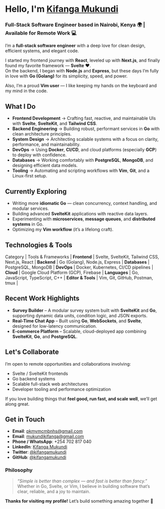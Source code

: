 # Hello, I'm [Kifanga Mukundi](https://github.com/kifangamukundi)

### Full-Stack Software Engineer based in Nairobi, Kenya 🌍 | Available for Remote Work 💻

I’m a **full-stack software engineer** with a deep love for clean design, efficient systems, and elegant code.  

I started my frontend journey with **React**, leveled up with **Next.js**, and finally found my favorite framework — **Svelte** ❤️.  
On the backend, I began with **Node.js** and **Express**, but these days I’m fully in love with **Go (Golang)** for its simplicity, speed, and power.  

Also, I’m a proud **Vim user** — I like keeping my hands on the keyboard and my mind in the code.  

## What I Do

- **Frontend Development** → Crafting fast, reactive, and maintainable UIs with **Svelte**, **SvelteKit**, and **Tailwind CSS**.  
- **Backend Engineering** → Building robust, performant services in **Go** with clean architecture principles.  
- **System Design** → Architecting scalable systems with a focus on clarity, performance, and maintainability.  
- **DevOps** → Using **Docker**, **CI/CD**, and cloud platforms (especially **GCP**) to deploy with confidence.  
- **Databases** → Working comfortably with **PostgreSQL**, **MongoDB**, and designing efficient data models.  
- **Tooling** → Automating and scripting workflows with **Vim**, **Git**, and a Linux-first setup.  

## Currently Exploring

- Writing more **idiomatic Go** — clean concurrency, context handling, and modular services.  
- Building advanced **SvelteKit** applications with reactive data layers.  
- Experimenting with **microservices**, **message queues**, and **distributed systems** in Go.  
- Optimizing my **Vim workflow** (it’s a lifelong craft).  

## Technologies & Tools

Category | Tools & Frameworks |
**Frontend** | Svelte, SvelteKit, Tailwind CSS, Next.js, React |
**Backend** | Go (Golang), Node.js, Express |
**Databases** | PostgreSQL, MongoDB |
**DevOps** | Docker, Kubernetes, CI/CD pipelines |
**Cloud** | Google Cloud Platform (GCP), Firebase |
**Languages** | Go, JavaScript, TypeScript, C++ |
**Editor & Tools** | Vim, Git, GitHub, Postman, tmux |

## Recent Work Highlights

- **Survey Builder** – A modular survey system built with **SvelteKit** and **Go**, supporting dynamic data units, condition logic, and JSON exports.  
- **Real-Time Chat App** – Built using **Go**, **WebSockets**, and **Svelte**, designed for low-latency communication.  
- **E-commerce Platform** – Scalable, cloud-deployed app combining **SvelteKit**, **Go**, and **PostgreSQL**.

## Let's Collaborate

I’m open to remote opportunities and collaborations involving:

- Svelte / SvelteKit frontends  
- Go backend systems  
- Scalable full-stack web architectures  
- Developer tooling and performance optimization  

If you love building things that **feel good, run fast, and scale well**, we’ll get along great.

## Get in Touch

- **Email**: [pkmymcmbnhs@gmail.com](mailto:pkmymcmbnhs@gmail.com) 
- **Email**: [mukundikifanga@gmail.com](mailto:mukundikifanga@gmail.com)  
- **Phone / WhatsApp**: +254 702 817 040  
- **LinkedIn**: [Kifanga Mukundi](https://www.linkedin.com/in/kifangamukundi/)  
- **Twitter**: [@kifangamukundi](https://twitter.com/kifangamukundi)  
- **GitHub**: [@kifangamukundi](https://github.com/kifangamukundi)  


### Philosophy

> _“Simple is better than complex — and fast is better than fancy.”_  
> Whether in Go, Svelte, or Vim, I believe in building software that’s clear, reliable, and a joy to maintain.

**Thanks for visiting my profile!** Let’s build something amazing together 🚀
